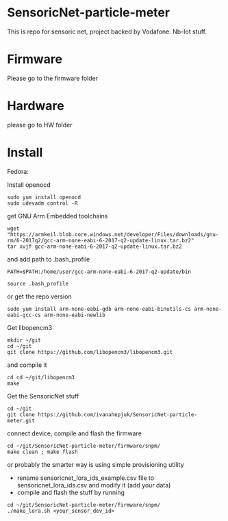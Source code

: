 # SensoricNet-particle-meter
This is repo for sensoric net, project backed by Vodafone. Nb-Iot stuff.


# Firmware
Please go to the firmware folder

# Hardware
please go to HW folder


# Install

Fedora:

Install openocd

```
sudo yum install openocd
sudo udevadm control -R
```

get GNU Arm Embedded toolchains

```
wget "https://armkeil.blob.core.windows.net/developer/Files/downloads/gnu-rm/6-2017q2/gcc-arm-none-eabi-6-2017-q2-update-linux.tar.bz2"
tar xvjf gcc-arm-none-eabi-6-2017-q2-update-linux.tar.bz2
```

and add path to .bash_profile

```
PATH=$PATH:/home/user/gcc-arm-none-eabi-6-2017-q2-update/bin
```

```
source .bash_profile
```

or get the repo version

```
sudo yum install arm-none-eabi-gdb arm-none-eabi-binutils-cs arm-none-eabi-gcc-cs arm-none-eabi-newlib
```

Get libopencm3

```
mkdir ~/git
cd ~/git
git clone https://github.com/libopencm3/libopencm3.git
```

and compile it

```
cd cd ~/git/libopencm3
make
```

Get the SensoricNet stuff

```
cd ~/git
git clone https://github.com/ivanahepjuk/SensoricNet-particle-meter.git
```

connect device, compile and flash the firmware

```
cd ~/git/SensoricNet-particle-meter/firmware/snpm/
make clean ; make flash
```

or probably the smarter way is using simple provisioning utility

- rename sensoricnet_lora_ids_example.csv file to sensoricnet_lora_ids.csv and modify it (add your data)
- compile and flash the stuff by running 

```
cd ~/git/SensoricNet-particle-meter/firmware/snpm/
./make_lora.sh <your_sensor_dev_id>
```

